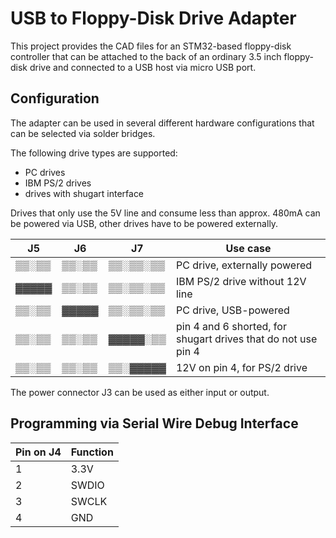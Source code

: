 # USB to Floppy-Disk Drive Adapter

This project provides the CAD files for an STM32-based floppy-disk controller that can be attached to the back of an ordinary 3.5 inch floppy-disk drive and connected to a USB host via micro USB port.

## Configuration

The adapter can be used in several different hardware configurations that can be selected via solder bridges.

The following drive types are supported:

- PC drives
- IBM PS/2 drives
- drives with shugart interface

Drives that only use the 5V line and consume less than approx. 480mA can be powered via USB, other drives have to be powered externally.

J5    | J6    | J7       | Use case
------|-------|----------|---------
▒▒░▒▒ | ▒▒░▒▒ | ▒▒░▒▒░▒▒ | PC drive, externally powered
▓▓▓▓▓ | ▒▒░▒▒ | ▒▒░▒▒░▒▒ | IBM PS/2 drive without 12V line
▒▒░▒▒ | ▓▓▓▓▓ | ▒▒░▒▒░▒▒ | PC drive, USB-powered
▒▒░▒▒ | ▒▒░▒▒ | ▓▓▓▓▓░▒▒ | pin 4 and 6 shorted, for shugart drives that do not use pin 4
▒▒░▒▒ | ▒▒░▒▒ | ▒▒░▓▓▓▓▓ | 12V on pin 4, for PS/2 drive

The power connector J3 can be used as either input or output.

## Programming via Serial Wire Debug Interface

Pin on J4 | Function
----------|---------
1 | 3.3V
2 | SWDIO
3 | SWCLK
4 | GND
